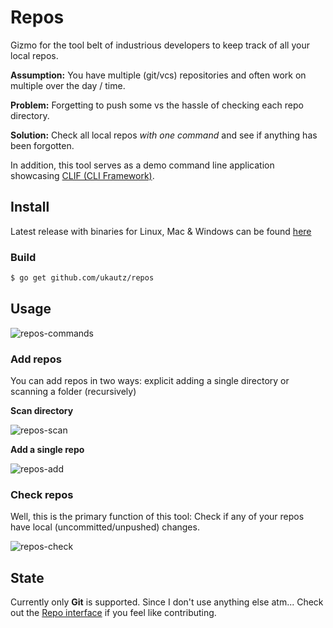 Repos
=====

Gizmo for the tool belt of industrious developers to keep track of all your local repos.

**Assumption:** You have multiple (git/vcs) repositories and often work on multiple over the day / time.

**Problem:** Forgetting to push some vs the hassle of checking each repo directory.

**Solution:** Check all local repos *with one command* and see if anything has been forgotten.

In addition, this tool serves as a demo command line application showcasing [CLIF (CLI Framework)](https://github.com/ukautz/clif).

Install
-------

Latest release with binaries for Linux, Mac & Windows can be found [here](https://github.com/ukautz/repos/releases)

### Build

``` bash
$ go get github.com/ukautz/repos
```

Usage
-----

![repos-commands](https://cloud.githubusercontent.com/assets/600604/8886554/b9753476-326c-11e5-9a8f-9d54e74713d6.png)

### Add repos

You can add repos in two ways: explicit adding a single directory or scanning a folder (recursively)

**Scan directory**

![repos-scan](https://cloud.githubusercontent.com/assets/600604/8886538/77b13378-326c-11e5-9c1d-168b8c0a4eb6.png)

**Add a single repo**

![repos-add](https://cloud.githubusercontent.com/assets/600604/8886537/779409f6-326c-11e5-9954-25a629530133.png)

### Check repos

Well, this is the primary function of this tool: Check if any of your repos have local (uncommitted/unpushed) changes.

![repos-check](https://cloud.githubusercontent.com/assets/600604/8886590/4b4ba164-326d-11e5-83ca-8fdd26783795.png)

State
-----

Currently only **Git** is supported. Since I don't use anything else atm... Check out the [Repo interface](common/repo.go) if you feel like contributing.


